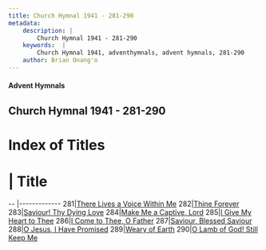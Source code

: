 ```yaml
---
title: Church Hymnal 1941 - 281-290
metadata:
    description: |
        Church Hymnal 1941 - 281-290
    keywords:  |
        Church Hymnal 1941, adventhymnals, advent hymnals, 281-290
    author: Brian Onang'o
---
```


#### Advent Hymnals
## Church Hymnal 1941 - 281-290

# Index of Titles
# | Title                        
-- |-------------
281|[There Lives a Voice Within Me](/church-hymnal/201-300/281-290/There-Lives-a-Voice-Within-Me)
282|[Thine Forever](/church-hymnal/201-300/281-290/Thine-Forever)
283|[Saviour! Thy Dying Love](/church-hymnal/201-300/281-290/Saviour!-Thy-Dying-Love)
284|[Make Me a Captive, Lord](/church-hymnal/201-300/281-290/Make-Me-a-Captive,-Lord)
285|[I Give My Heart to Thee](/church-hymnal/201-300/281-290/I-Give-My-Heart-to-Thee)
286|[I Come to Thee, O Father](/church-hymnal/201-300/281-290/I-Come-to-Thee,-O-Father)
287|[Saviour, Blessed Saviour](/church-hymnal/201-300/281-290/Saviour,-Blessed-Saviour)
288|[O Jesus, I Have Promised](/church-hymnal/201-300/281-290/O-Jesus,-I-Have-Promised)
289|[Weary of Earth](/church-hymnal/201-300/281-290/Weary-of-Earth)
290|[O Lamb of God! Still Keep Me](/church-hymnal/201-300/281-290/O-Lamb-of-God!-Still-Keep-Me)